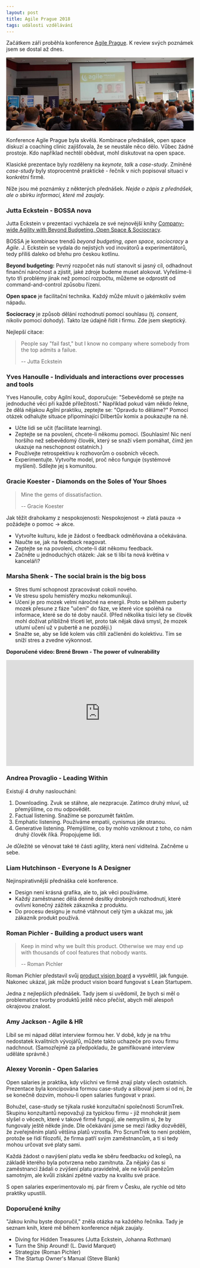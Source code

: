 ```yaml
---
layout: post
title: Agile Prague 2018
tags: události vzdělávání
---
```


Začátkem září proběhla konference [Agile Prague](https://agileprague.com/).
K review svých poznámek jsem se dostal až dnes.

<!--more-->

![Agile Prague 2018](/images/blog/agile-prague-2018.jpg)

Konference Agile Prague byla skvělá. Kombinace přednášek, open space diskuzí a
coaching clinic zajišťovala, že se neustále něco dělo. Vůbec žádné prostoje.
Kdo například nechtěl obědvat, mohl diskutovat na open space.

Klasické prezentace byly rozděleny na *keynote*, *talk* a *case-study*.
Zmíněné *case-study* byly stoprocentně praktické - řečník v nich popisoval
situaci v konkrétní firmě.

Níže jsou mé poznámky z některých přednášek.
*Nejde o zápis z přednášek, ale o sbírku informací, které mě zaujaly.*

### Jutta Eckstein - BOSSA nova

Jutta Eckstein v prezentaci vycházela ze své nejnovější knihy
[Company-wide Agility with Beyond Budgeting, Open Space & Sociocracy](https://leanpub.com/bossanova).

BOSSA je kombinace trendů *beyond budgeting*, *open space*, *sociocracy* a *Agile*.
J. Eckstein se vydala do nejistých vod inovátorů a experimentátorů,
tedy příliš daleko od břehu pro českou kotlinu.

**Beyond budgeting:** Pevný rozpočet nás nutí stanovit si jasný cíl, odhadnout finanční náročnost
a zjistit, jaké zdroje budeme muset alokovat. Vyřešíme-li tyto tři problémy jinak než pomocí rozpočtu, můžeme
se odprostit od command-and-control způsobu řízení.

**Open space** je facilitační technika. Každý může mluvit o jakémkoliv svém nápadu.

**Sociocracy** je způsob dělání rozhodnutí pomocí souhlasu (tj. *consent*, nikoliv pomocí dohody).
Takto lze údajně řídit i firmu. Zde jsem skeptický.

Nejlepší citace:

> People say "fail fast," but
> I know no company where somebody from the top admits a failue.
>
> -- Jutta Eckstein

### Yves Hanoulle - Individuals and interactions over processes and tools

Yves Hanoulle, coby Agilní kouč, doporučuje: "Sebevědomě se ptejte na jednoduché věci
při každé příležitosti." Například pokud vám někdo řekne, že dělá nějakou Agilní
praktiku, zeptejte se: "Opravdu to děláme?"
Pomocí otázek odhalujte situace připomínající Dilbertův komix a poukazujte na ně.

- Učte lidi se učit (facilitate learning).
- Zeptejte se na povolení, chcete-li někomu pomoci. (Souhlasím! Nic není horšího než
  sebevědomý člověk, který se snaží všem pomáhat, čímž jen ukazuje na neschopnost ostatních.)
- Používejte retrospektivu k rozhovorům o osobních věcech.
- Experimentujte. Vytvořte model, proč něco funguje (systémové myšlení). Sdílejte jej s komunitou.

### Gracie Koester - Diamonds on the Soles of Your Shoes

> Mine the gems of dissatisfaction.
>
> -- Gracie Koester

Jak těžit drahokamy z nespokojenosti: Nespokojenost → zlatá pauza → požádejte o pomoc → akce.

- Vytvořte kulturu, kde je žádost o feedback odměňována a očekávána.
- Naučte se, jak na feedback reagovat.
- Zeptejte se na povolení, chcete-li dát někomu feedback.
- Začněte u jednoduchých otázek: Jak se ti líbí ta nová květina v kanceláři?

### Marsha Shenk - The social brain is the big boss

- Stres tlumí schopnost zpracovávat cokoli nového.
- Ve stresu spolu hemisféry mozku nekomunikují.
- Učení je pro mozek velmi náročné na energii. Proto se během puberty mozek přesune z fáze "učení"
  do fáze, ve které více spoléhá na informace, které se do té doby naučil.
  (Před několika tisíci lety se člověk mohl dožívat přibližně třiceti let, proto tak nějak dává smysl, že
  mozek utlumí učení už v pubertě a ne později.)
- Snažte se, aby se lidé kolem vás cítili začleněni do kolektivu. Tím se sníží stres a zvedne výkonnost.

**Doporučené video: Brené Brown - The power of vulnerability**
<div style="max-width:854px">
  <div style="position:relative;height:0;padding-bottom:56.25%">
    <iframe src="https://embed.ted.com/talks/brene_brown_on_vulnerability" width="854" height="480" style="position:absolute;left:0;top:0;width:100%;height:100%" frameborder="0" scrolling="no" allowfullscreen></iframe>
  </div>
</div>

### Andrea Provaglio - Leading Within

Existují 4 druhy naslouchání:

1. Downloading. Zvuk se stáhne, ale nezpracuje. Zatímco druhý mluví, už přemýšlíme, co mu odpovědět.
1. Factual listening. Snažíme se porozumět faktům.
1. Emphatic listening. Používáme empatii, cynismus jde stranou.
1. Generative listening. Přemýšlíme, co by mohlo vzniknout z toho, co nám druhý člověk říká. Propojujeme lidi.

Je důležité se věnovat také té části agility, která není viditelná. Začněme u sebe.

### Liam Hutchinson - Everyone Is A Designer

Nejinspirativnější přednáška celé konference.

- Design není krásná grafika, ale to, jak věci používáme.
- Každý zaměstnanec dělá denně desítky drobných rozhodnutí, které ovlivní konečný zážitek zákazníka z produktu.
- Do procesu designu je nutné vtáhnout celý tým a ukázat mu, jak zákazník produkt používá.

### Roman Pichler - Building a product users want

> Keep in mind why we built this product. Otherwise we may end up with thousands of cool
> features that nobody wants.
>
> -- Roman Pichler

Roman Pichler představil svůj [product vision board](https://www.romanpichler.com/tools/vision-board/)
a vysvětlil, jak funguje. Nakonec ukázal, jak může product vision board fungovat s Lean Startupem.

Jedna z nejlepších přednášek. Tady jsem si uvědomil, že bych si měl o problematice
tvorby produktů ještě něco přečíst, abych měl alespoň okrajovou znalost.

### Amy Jackson - Agile & HR

Líbil se mi nápad dělat interview formou her. V době, kdy je na trhu nedostatek kvalitních vývojářů,
můžete takto uchazeče pro svou firmu nadchnout. (Samozřejmě za předpokladu, že gamifikované
interview uděláte správně.)

### Alexey Voronin - Open Salaries

Open salaries je praktika, kdy všichni ve firmě znají platy všech ostatních.
Prezentace byla koncipována formou case-study a sliboval jsem si od ní,
že se konečně dozvím, mohou-li open salaries fungovat v praxi.

Bohužel, case-study se týkala ruské konzultační společnosti ScrumTrek.
Skupinu konzultantů nepovažuji za typickou firmu - již mnohokrát jsem slyšel o věcech,
které v takové firmě fungují, ale nemyslím si, že by fungovaly ještě někde jinde.
Dle očekávání jsme se mezi řádky dozvěděli, že zveřejněním platů většina platů vzrostla.
Pro ScrumTrek to není problém, protože se řídí filozofií, že firma patří svým zaměstnancům,
a ti si tedy mohou určovat své platy sami.

Každá žádost o navýšení platu vedla ke sběru feedbacku od kolegů, na základě kterého byla
potvrzena nebo zamítnuta. Za nějaký čas si zaměstnanci žádali o zvýšení platu pravidelně, ale
ne kvůli penězům samotným, ale kvůli získání zpětné vazby na kvalitu své práce.

S open salaries experimentovalo mj. pár firem v Česku, ale rychle od této praktiky upustili.

### Doporučené knihy

"Jakou knihu byste doporučil," zněla otázka na každého řečníka.
Tady je seznam knih, které mě během konference nějak zaujaly.

- Diving for Hidden Treasures (Jutta Eckstein, Johanna Rothman)
- Turn the Ship Around! (L. David Marquet)
- Strategize (Roman Pichler)
- The Startup Owner's Manual (Steve Blank)
